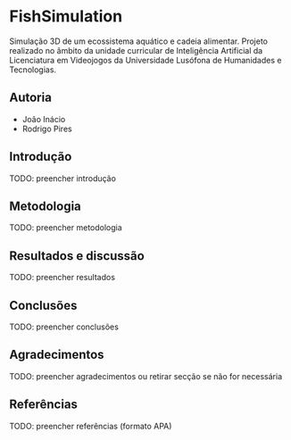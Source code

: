 # FishSimulation

Simulação 3D de um ecossistema aquático e cadeia alimentar. Projeto realizado no âmbito da unidade curricular de Inteligência Artificial da Licenciatura em Videojogos da Universidade Lusófona de Humanidades e Tecnologias.

## Autoria

- João Inácio
- Rodrigo Pires

## Introdução

TODO: preencher introdução

## Metodologia

TODO: preencher metodologia

## Resultados e discussão

TODO: preencher resultados

## Conclusões

TODO: preencher conclusões

## Agradecimentos

TODO: preencher agradecimentos ou retirar secção se não for necessária

## Referências

TODO: preencher referências (formato APA)
